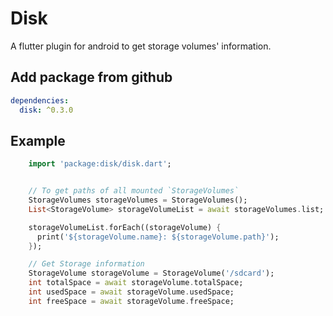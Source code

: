 # Disk

A flutter plugin for android to get storage volumes' information.

## Add package from github

```yaml
dependencies:
  disk: ^0.3.0
```

## Example

```dart
    import 'package:disk/disk.dart';


    // To get paths of all mounted `StorageVolumes`
    StorageVolumes storageVolumes = StorageVolumes();
    List<StorageVolume> storageVolumeList = await storageVolumes.list;

    storageVolumeList.forEach((storageVolume) {
      print('${storageVolume.name}: ${storageVolume.path}');
    });

    // Get Storage information
    StorageVolume storageVolume = StorageVolume('/sdcard');
    int totalSpace = await storageVolume.totalSpace;
    int usedSpace = await storageVolume.usedSpace;
    int freeSpace = await storageVolume.freeSpace;



```

